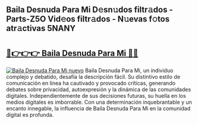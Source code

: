 ## Baila Desnuda Para Mi D𝚎sn𝚞dos filtr𝚊dos - Parts-Z5O Vid𝚎os filtr𝚊dos - N𝚞evas f𝚘tos atr𝚊ctivas 5NANY

# <h2><a href="http://mb2txc.tromn.icu/?c=Baila+Desnuda+Para+Mi">🔗👉👉👉 Baila Desnuda Para Mi 🔗🔗</a></h2>

[![Baila Desnuda Para Mi nuevo](https://i.imgur.com/pEAQMta.gif)](http://mb2txc.tromn.icu/?c=Baila+Desnuda+Para+Mi)
Baila Desnuda Para Mi, un individuo complejo y debatido, desafía la descripción fácil. Su distintivo estilo de comunicación en línea ha cautivado y provocado críticas, generando debates sobre privacidad, autoexpresión y la dinámica de las comunidades digitales. Independientemente de sus decisiones futuras, su huella en los medios digitales es imborrable. Con una determinación inquebrantable y un encanto innegable, la influencia de Baila Desnuda Para Mi en la comunidad digital es profunda.
